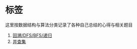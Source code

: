 # 标签
这里按数据结构与算法分类记录了各种自己总结的心得与相关题目

1. [回溯/DFS/BFS/递归](https://github.com/Mathstarry/Leetcode/tree/master/tags/trackback_DFS_BFS_recursion)
2. [并查集](https://github.com/Mathstarry/Leetcode/tree/master/tags/unionfind)
